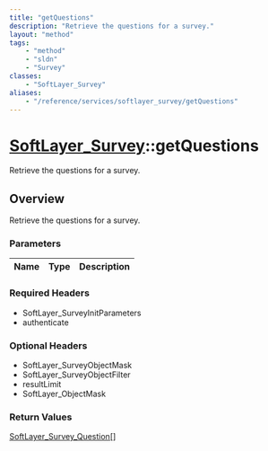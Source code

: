 ```yaml
---
title: "getQuestions"
description: "Retrieve the questions for a survey."
layout: "method"
tags:
    - "method"
    - "sldn"
    - "Survey"
classes:
    - "SoftLayer_Survey"
aliases:
    - "/reference/services/softlayer_survey/getQuestions"
---
```

# [SoftLayer_Survey](/reference/services/SoftLayer_Survey)::getQuestions

Retrieve the questions for a survey.


## Overview 
Retrieve the questions for a survey.

### Parameters 
|Name | Type | Description |
| --- | --- | --- |


### Required Headers
* SoftLayer_SurveyInitParameters
* authenticate

### Optional Headers
* SoftLayer_SurveyObjectMask
* SoftLayer_SurveyObjectFilter
* resultLimit
* SoftLayer_ObjectMask

### Return Values
<a href='/reference/datatypes/SoftLayer_Survey_Question'>SoftLayer_Survey_Question[] </a>

